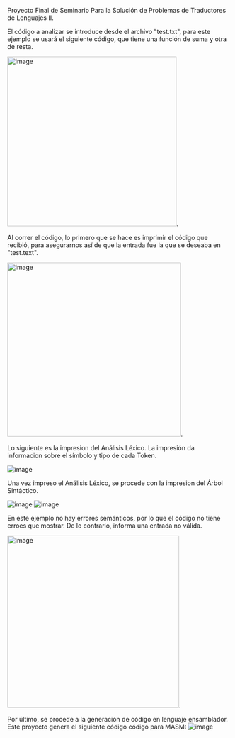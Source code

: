 Proyecto Final de Seminario Para la Solución de Problemas de Traductores de Lenguajes II. 

El código a analizar se introduce desde el archivo "test.txt", para este ejemplo se usará el siguiente código, que tiene una función de suma y otra de resta.

<img width="382" alt="image" src="https://github.com/DankerVV/SSTLII/assets/123404725/b517f615-e6b4-4dce-87bd-38cd061ca08b">. 

Al correr el código, lo primero que se hace es imprimir el código que recibió, para asegurarnos así de que la entrada fue la que se deseaba en "test.text".

<img width="392" alt="image" src="https://github.com/DankerVV/SSTLII/assets/123404725/8ca854f2-9b5f-412d-a740-b7d1be1e0239">. 

Lo siguiente es la impresion del Análisis Léxico. La impresión da informacion sobre el símbolo y tipo de cada Token. 

![image](https://github.com/DankerVV/SSTLII/assets/123404725/6b41296b-73c5-428e-920e-ce3f29d5fcc9)


Una vez impreso el Análisis Léxico, se procede con la impresion del Árbol Sintáctico. 

![image](https://github.com/DankerVV/SSTLII/assets/123404725/3cc24cea-56e2-4bf5-9031-50a4642f9551)
![image](https://github.com/DankerVV/SSTLII/assets/123404725/b7f0ccbf-7db9-4e39-9f97-69810264e446)


En este ejemplo no hay errores semánticos, por lo que el código no tiene erroes que mostrar. De lo contrario, informa una entrada no válida. 

<img width="388" alt="image" src="https://github.com/DankerVV/SSTLII/assets/123404725/b7b5368b-d4ad-4519-b4ac-cd59cdc3c4d2">. 

Por último, se procede a la generación de código en lenguaje ensamblador. Este proyecto genera el siguiente código código para MASM:
![image](https://github.com/DankerVV/SSTLII/assets/123404725/65c60602-07aa-4fc4-ac59-01ac9cd2e3dc)
